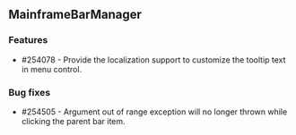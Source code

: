 ## MainframeBarManager

### Features

* \#254078 - Provide the localization support to customize the tooltip text in menu control.

### Bug fixes

* \#254505 - Argument out of range exception will no longer thrown while clicking the parent bar item.
 